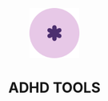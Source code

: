 <p align="center" >
  <img src="public/android-chrome-512x512.png" width="100px" />
</p>

<h1 align="center">ADHD TOOLS</h1>
